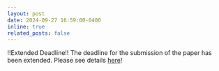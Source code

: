 ```yaml
---
layout: post
date: 2024-09-27 16:59:00-0400
inline: true
related_posts: false
---
```


:bangbang:Extended Deadline:bangbang: The deadline for the submission of the paper has been extended. Please see details [here](https://um-cir.github.io/callForPapers/)!